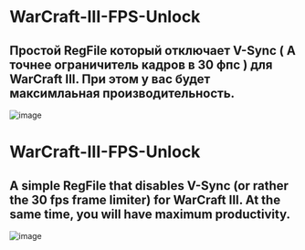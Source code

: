 # WarCraft-III-FPS-Unlock
## Простой RegFile который отключает V-Sync ( А точнее ограничитель кадров в 30 фпс ) для WarCraft III. При этом у вас будет максимлаьная производительность. 
![image](https://github.com/user-attachments/assets/9ce0b912-71c1-4ca8-a628-33e44670f848)

# WarCraft-III-FPS-Unlock
## A simple RegFile that disables V-Sync (or rather the 30 fps frame limiter) for WarCraft III. At the same time, you will have maximum productivity.
![image](https://github.com/user-attachments/assets/f547557d-a86a-4a58-a768-801d6758b2af)
